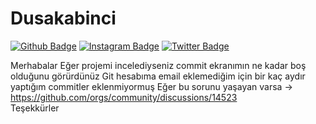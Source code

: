 # Dusakabinci


[![Github Badge](https://img.shields.io/badge/-Github-000?style=quare&labelColor=000&logo=Github&logoColor=white&link=link)](https://github.com/YEBay1) 
[![Instagram Badge](https://img.shields.io/badge/-Instagram-C13584?style=flat-quare&labelColor=C13584&logo=instagram&logoColor=white&link=link)](link) 
[![Twitter Badge](https://img.shields.io/badge/-Medium-757575?style=flat-quare&labelColor=757575&logo=Medium&logoColor=white&link=link)](link) 


Merhabalar
Eğer projemi incelediyseniz commit ekranımın ne kadar boş olduğunu görürdünüz 
Git hesabıma email eklemediğim için bir kaç aydır yaptığım commitler eklenmiyormuş
Eğer bu sorunu yaşayan varsa -> https://github.com/orgs/community/discussions/14523    
Teşekkürler 

